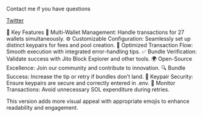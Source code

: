 Contact me if you have questions 

[Twitter](https://x.com/0xmooncity)

🌟 Key Features
🔗 Multi-Wallet Management: Handle transactions for 27 wallets simultaneously.
⚙️ Customizable Configuration: Seamlessly set up distinct keypairs for fees and pool creation.
🎯 Optimized Transaction Flow: Smooth execution with integrated error-handling tips.
✅ Bundle Verification: Validate success with Jito Block Explorer and other tools.
🌍 Open-Source Excellence: Join our community and contribute to innovation.
🔍 Bundle Success: Increase the tip or retry if bundles don’t land.
🔑 Keypair Security: Ensure keypairs are secure and correctly entered in .env.
🚦 Monitor Transactions: Avoid unnecessary SOL expenditure during retries.

This version adds more visual appeal with appropriate emojis to enhance readability and engagement.

